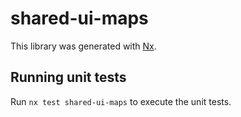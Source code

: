 # shared-ui-maps

This library was generated with [Nx](https://nx.dev).

## Running unit tests

Run `nx test shared-ui-maps` to execute the unit tests.
